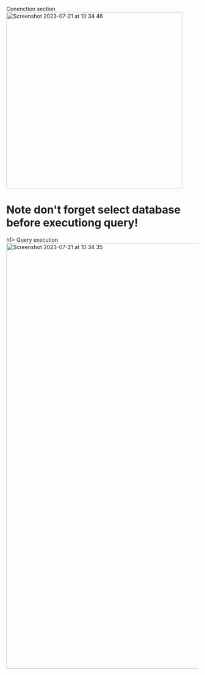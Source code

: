 Conenction section
<img width="461" alt="Screenshot 2023-07-21 at 10 34 46" src="https://github.com/vusalrahimov/MysqlDatabaseMannager/assets/92182753/da99bb29-9afd-4b99-bb68-d7bf0d81e145">


<h1>Note don't forget select database before executiong query!</h1>h1>
Query execution
<img width="1113" alt="Screenshot 2023-07-21 at 10 34 35" src="https://github.com/vusalrahimov/MysqlDatabaseMannager/assets/92182753/c576a972-ef27-4c93-9aa0-f1ddeae2e765">

